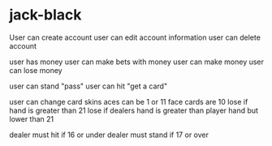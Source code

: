 # jack-black

User can create account
user can edit account information
user can delete account 

user has money
user can make bets with money
user can make money
user can lose money

user can stand "pass"
user can hit "get a card"

user can change card skins
aces can be 1 or 11 
face cards are 10
lose if hand is greater than 21
lose if dealers hand is greater than player hand but lower than 21

dealer must hit if 16 or under 
dealer must stand if 17 or over